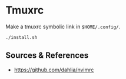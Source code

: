 # Tmuxrc

Make a tmuxrc symbolic link in `$HOME/.config/`.
```
./install.sh
```

Sources & References
---
- https://github.com/dahlia/nvimrc
